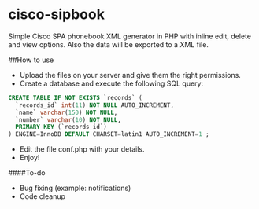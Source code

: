 # cisco-sipbook
Simple Cisco SPA phonebook XML generator in PHP with inline edit, delete and view options. Also the data will be exported to a XML file.

##How to use
* Upload the files on your server and give them the right permissions.
* Create a database and execute the following SQL query:

```sql
CREATE TABLE IF NOT EXISTS `records` (
  `records_id` int(11) NOT NULL AUTO_INCREMENT,
  `name` varchar(150) NOT NULL,
  `number` varchar(10) NOT NULL,
  PRIMARY KEY (`records_id`)
) ENGINE=InnoDB DEFAULT CHARSET=latin1 AUTO_INCREMENT=1 ;
```
* Edit the file conf.php with your details.
* Enjoy!

####To-do
* Bug fixing (example: notifications)
* Code cleanup
